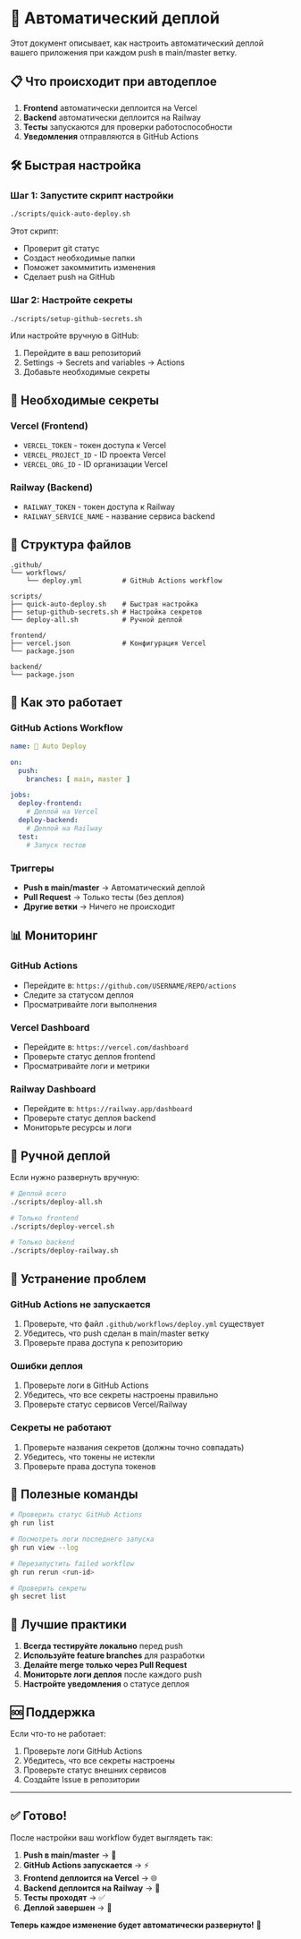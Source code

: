 # 🚀 Автоматический деплой

Этот документ описывает, как настроить автоматический деплой вашего приложения при каждом push в main/master ветку.

## 📋 Что происходит при автодеплое

1. **Frontend** автоматически деплоится на Vercel
2. **Backend** автоматически деплоится на Railway
3. **Тесты** запускаются для проверки работоспособности
4. **Уведомления** отправляются в GitHub Actions

## 🛠️ Быстрая настройка

### Шаг 1: Запустите скрипт настройки

```bash
./scripts/quick-auto-deploy.sh
```

Этот скрипт:
- Проверит git статус
- Создаст необходимые папки
- Поможет закоммитить изменения
- Сделает push на GitHub

### Шаг 2: Настройте секреты

```bash
./scripts/setup-github-secrets.sh
```

Или настройте вручную в GitHub:
1. Перейдите в ваш репозиторий
2. Settings → Secrets and variables → Actions
3. Добавьте необходимые секреты

## 🔐 Необходимые секреты

### Vercel (Frontend)
- `VERCEL_TOKEN` - токен доступа к Vercel
- `VERCEL_PROJECT_ID` - ID проекта Vercel
- `VERCEL_ORG_ID` - ID организации Vercel

### Railway (Backend)
- `RAILWAY_TOKEN` - токен доступа к Railway
- `RAILWAY_SERVICE_NAME` - название сервиса backend

## 📁 Структура файлов

```
.github/
└── workflows/
    └── deploy.yml          # GitHub Actions workflow

scripts/
├── quick-auto-deploy.sh    # Быстрая настройка
├── setup-github-secrets.sh # Настройка секретов
└── deploy-all.sh           # Ручной деплой

frontend/
├── vercel.json             # Конфигурация Vercel
└── package.json

backend/
└── package.json
```

## 🚀 Как это работает

### GitHub Actions Workflow

```yaml
name: 🚀 Auto Deploy

on:
  push:
    branches: [ main, master ]

jobs:
  deploy-frontend:
    # Деплой на Vercel
  deploy-backend:
    # Деплой на Railway
  test:
    # Запуск тестов
```

### Триггеры

- **Push в main/master** → Автоматический деплой
- **Pull Request** → Только тесты (без деплоя)
- **Другие ветки** → Ничего не происходит

## 📊 Мониторинг

### GitHub Actions
- Перейдите в: `https://github.com/USERNAME/REPO/actions`
- Следите за статусом деплоя
- Просматривайте логи выполнения

### Vercel Dashboard
- Перейдите в: `https://vercel.com/dashboard`
- Проверьте статус деплоя frontend
- Просматривайте логи и метрики

### Railway Dashboard
- Перейдите в: `https://railway.app/dashboard`
- Проверьте статус деплоя backend
- Мониторьте ресурсы и логи

## 🔧 Ручной деплой

Если нужно развернуть вручную:

```bash
# Деплой всего
./scripts/deploy-all.sh

# Только frontend
./scripts/deploy-vercel.sh

# Только backend
./scripts/deploy-railway.sh
```

## 🚨 Устранение проблем

### GitHub Actions не запускается
1. Проверьте, что файл `.github/workflows/deploy.yml` существует
2. Убедитесь, что push сделан в main/master ветку
3. Проверьте права доступа к репозиторию

### Ошибки деплоя
1. Проверьте логи в GitHub Actions
2. Убедитесь, что все секреты настроены правильно
3. Проверьте статус сервисов Vercel/Railway

### Секреты не работают
1. Проверьте названия секретов (должны точно совпадать)
2. Убедитесь, что токены не истекли
3. Проверьте права доступа токенов

## 📝 Полезные команды

```bash
# Проверить статус GitHub Actions
gh run list

# Посмотреть логи последнего запуска
gh run view --log

# Перезапустить failed workflow
gh run rerun <run-id>

# Проверить секреты
gh secret list
```

## 🎯 Лучшие практики

1. **Всегда тестируйте локально** перед push
2. **Используйте feature branches** для разработки
3. **Делайте merge только через Pull Request**
4. **Мониторьте логи деплоя** после каждого push
5. **Настройте уведомления** о статусе деплоя

## 🆘 Поддержка

Если что-то не работает:

1. Проверьте логи GitHub Actions
2. Убедитесь, что все секреты настроены
3. Проверьте статус внешних сервисов
4. Создайте Issue в репозитории

---

## ✅ Готово!

После настройки ваш workflow будет выглядеть так:

1. **Push в main/master** → 🚀
2. **GitHub Actions запускается** → ⚡
3. **Frontend деплоится на Vercel** → 🌐
4. **Backend деплоится на Railway** → 🚂
5. **Тесты проходят** → ✅
6. **Деплой завершен** → 🎉

**Теперь каждое изменение будет автоматически развернуто!** 🚀
